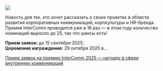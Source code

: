 <!--2025-04-17 12:11:07-->
<div class="yb">
  <div class="rss habr"><img src="https://habrastorage.org/getpro/habr/upload_files/f9a/daa/8ab/f9adaa8ab0d1354a7ca341b9d73e0ee6.jpg" /><p>Новость для тех, кто хочет рассказать о своих проектах в области развития корпоративных коммуникаций, корпкультуры и HR-бренда. Премия InterComm проводится уже в 16 раз — в этом году количество номинаций выросло до 25, так что шансы есть! </p><p><strong>Прием заявок: </strong>до 15 сентября 2025;<br><strong>Церемония награждения:</strong> 29 октября 2025 в... <p class="titl"><a href="https://habr.com/ru/companies/habr/news/901764/?utm_source=habrahabr&utm_medium=rss&utm_campaign=901764">Прием заявок на премию InterComm 2025 — награду в сфере внутренних коммуникаций</a></p></div>
</div>
